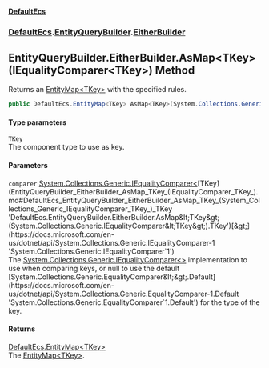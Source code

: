 #### [DefaultEcs](DefaultEcs.md 'DefaultEcs')
### [DefaultEcs](DefaultEcs.md#DefaultEcs 'DefaultEcs').[EntityQueryBuilder](EntityQueryBuilder.md 'DefaultEcs.EntityQueryBuilder').[EitherBuilder](EntityQueryBuilder_EitherBuilder.md 'DefaultEcs.EntityQueryBuilder.EitherBuilder')
## EntityQueryBuilder.EitherBuilder.AsMap&lt;TKey&gt;(IEqualityComparer&lt;TKey&gt;) Method
Returns an [EntityMap&lt;TKey&gt;](EntityMap_TKey_.md 'DefaultEcs.EntityMap&lt;TKey&gt;') with the specified rules.  
```csharp
public DefaultEcs.EntityMap<TKey> AsMap<TKey>(System.Collections.Generic.IEqualityComparer<TKey> comparer);
```
#### Type parameters
<a name='DefaultEcs_EntityQueryBuilder_EitherBuilder_AsMap_TKey_(System_Collections_Generic_IEqualityComparer_TKey_)_TKey'></a>
`TKey`  
The component type to use as key.
  
#### Parameters
<a name='DefaultEcs_EntityQueryBuilder_EitherBuilder_AsMap_TKey_(System_Collections_Generic_IEqualityComparer_TKey_)_comparer'></a>
`comparer` [System.Collections.Generic.IEqualityComparer&lt;](https://docs.microsoft.com/en-us/dotnet/api/System.Collections.Generic.IEqualityComparer-1 'System.Collections.Generic.IEqualityComparer`1')[TKey](EntityQueryBuilder_EitherBuilder_AsMap_TKey_(IEqualityComparer_TKey_).md#DefaultEcs_EntityQueryBuilder_EitherBuilder_AsMap_TKey_(System_Collections_Generic_IEqualityComparer_TKey_)_TKey 'DefaultEcs.EntityQueryBuilder.EitherBuilder.AsMap&lt;TKey&gt;(System.Collections.Generic.IEqualityComparer&lt;TKey&gt;).TKey')[&gt;](https://docs.microsoft.com/en-us/dotnet/api/System.Collections.Generic.IEqualityComparer-1 'System.Collections.Generic.IEqualityComparer`1')  
The [System.Collections.Generic.IEqualityComparer&lt;&gt;](https://docs.microsoft.com/en-us/dotnet/api/System.Collections.Generic.IEqualityComparer-1 'System.Collections.Generic.IEqualityComparer`1') implementation to use when comparing keys, or null to use the default [System.Collections.Generic.EqualityComparer&lt;&gt;.Default](https://docs.microsoft.com/en-us/dotnet/api/System.Collections.Generic.EqualityComparer-1.Default 'System.Collections.Generic.EqualityComparer`1.Default') for the type of the key.
  
#### Returns
[DefaultEcs.EntityMap&lt;](EntityMap_TKey_.md 'DefaultEcs.EntityMap&lt;TKey&gt;')[TKey](EntityQueryBuilder_EitherBuilder_AsMap_TKey_(IEqualityComparer_TKey_).md#DefaultEcs_EntityQueryBuilder_EitherBuilder_AsMap_TKey_(System_Collections_Generic_IEqualityComparer_TKey_)_TKey 'DefaultEcs.EntityQueryBuilder.EitherBuilder.AsMap&lt;TKey&gt;(System.Collections.Generic.IEqualityComparer&lt;TKey&gt;).TKey')[&gt;](EntityMap_TKey_.md 'DefaultEcs.EntityMap&lt;TKey&gt;')  
The [EntityMap&lt;TKey&gt;](EntityMap_TKey_.md 'DefaultEcs.EntityMap&lt;TKey&gt;').
